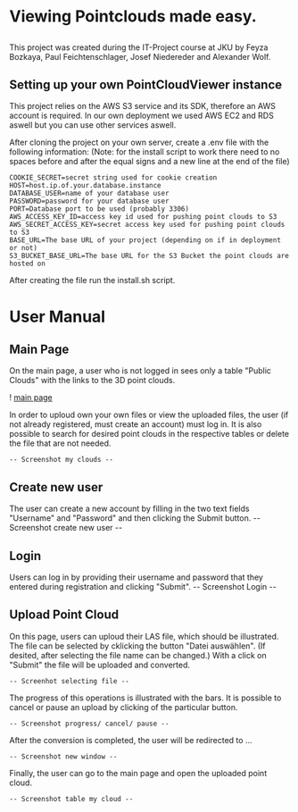 # Viewing Pointclouds made easy.

## 
This project was created during the IT-Project course at JKU by Feyza Bozkaya, Paul Feichtenschlager, Josef Niedereder and Alexander Wolf.

## Setting up your own PointCloudViewer instance
This project relies on the AWS S3 service and its SDK, therefore an AWS account is required. In our own deployment we used AWS EC2 and RDS aswell but you can use other services aswell.

After cloning the project on your own server, create a .env file with the following information:
(Note: for the install script to work there need to no spaces before and after the equal signs and a new line at the end of the file)
```
COOKIE_SECRET=secret string used for cookie creation
HOST=host.ip.of.your.database.instance
DATABASE_USER=name of your database user
PASSWORD=password for your database user
PORT=Database port to be used (probably 3306)
AWS_ACCESS_KEY_ID=access key id used for pushing point clouds to S3
AWS_SECRET_ACCESS_KEY=secret access key used for pushing point clouds to S3
BASE_URL=The base URL of your project (depending on if in deployment or not)
S3_BUCKET_BASE_URL=The base URL for the S3 Bucket the point clouds are hosted on
```
After creating the file run the install.sh script.

# User Manual

## Main Page
On the main page, a user who is not logged in sees only a table "Public Clouds" with the links to the 3D point clouds. 

! [main page](https://github.com/brudi4550/PointCloudViewer.git/images_user_manual/main_page_public_clouds.png)

In order to uploud own your own files or view the uploaded files, the user (if not already registered, must create an account) must log in. It is also possible to search for desired point clouds in the respective tables or delete the file that are not needed. 

    -- Screenshot my clouds --

## Create new user
The user can create a new account by filling in the two text fields "Username" and "Password" and then clicking the Submit button. 
    -- Screenshot create new user --

## Login
Users can log in by providing their username and password that they entered during registration and clicking "Submit".
    -- Screenshot Login --

## Upload Point Cloud
On this page, users can uploud their LAS file, which should be illustrated. The file can be selected by cklicking the button "Datei auswählen". (If desited, after selecting the file name can be changed.) With a click on "Submit" the file will be uploaded and converted. 

    -- Screenhot selecting file --
    
The progress of this operations is illustrated with the bars. It is possible to cancel or pause an upload by clicking of the particular button.

    -- Screenshot progress/ cancel/ pause --
    
After the conversion is completed, the user will be redirected to ... 

    -- Screenshot new window --

Finally, the user can go to the main page and open the uploaded point cloud. 

    -- Screenshot table my cloud --

